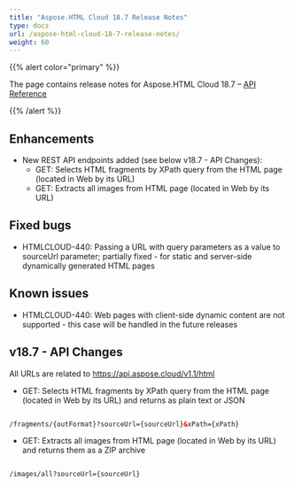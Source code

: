 ```yaml
---
title: "Aspose.HTML Cloud 18.7 Release Notes"
type: docs
url: /aspose-html-cloud-18-7-release-notes/
weight: 60
---
```


{{% alert color="primary" %}} 

The page contains release notes for Aspose.HTML Cloud 18.7 – [API Reference](https://apireference.aspose.cloud/html/)

{{% /alert %}} 
## **Enhancements**
- New REST API endpoints added (see below v18.7 - API Changes):
  - GET: Selects HTML fragments by XPath query from the HTML page (located in Web by its URL)
  - GET: Extracts all images from HTML page (located in Web by its URL)
## **Fixed bugs**
- HTMLCLOUD-440: Passing a URL with query parameters as a value to sourceUrl parameter; partially fixed - for static and server-side dynamically generated HTML pages
## **Known issues**
- HTMLCLOUD-440: Web pages with client-side dynamic content are not supported - this case will be handled in the future releases
## **v18.7 - API Changes**
All URLs are related to <https://api.aspose.cloud/v1.1/html>

- GET: Selects HTML fragments by XPath query from the HTML page (located in Web by its URL) and returns as plain text or JSON

```html

/fragments/{outFormat}?sourceUrl={sourceUrl}&xPath={xPath}

```

- GET: Extracts all images from HTML page (located in Web by its URL) and returns them as a ZIP archive

```html

/images/all?sourceUrl={sourceUrl}

```


